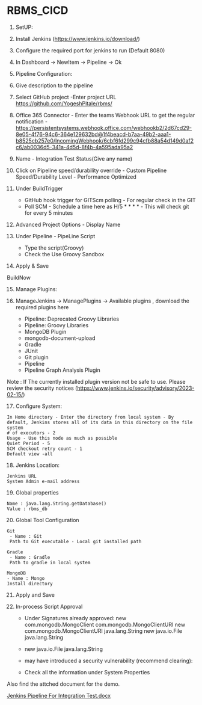 # RBMS_CICD

1. SetUP:

2. Install Jenkins (https://www.jenkins.io/download/)

3. Configure the required port for jenkins to run (Default 8080)

4. In Dashboard -> NewItem -> Pipeline -> Ok

5. Pipeline Configuration:

6. Give description to the pipeline

7. Select GitHub project 
    -Enter project URL https://github.com/YogeshPitale/rbms/

8. Office 365 Connector - Enter the teams Webhook URL to get the regular notification - https://persistentsystems.webhook.office.com/webhookb2/2d67cd29-8e05-4f76-94c6-364e129632bd@1f4beacd-b7aa-49b2-aaa1-b8525cb257e0/IncomingWebhook/6cbf6fd299c94cfb88a54d149d0af2c6/ab0036d5-341a-4d5d-8f4b-4a595ada95a2

9. Name - Integration Test Status(Give any name)

10. Click on Pipeline speed/durability override - Custom Pipeline Speed/Durability Level - Performance Optimized

11. Under BuildTrigger
    - GitHub hook trigger for GITScm polling - For regular check in the GIT
    - Poll SCM - Schedule a time here as H/5 * * * *  - This will check git for every 5 minutes
    
12. Advanced Project Options - Display Name

13. Under Pipeline - PipeLine Script
    - Type the script(Groovy)
    - Check the Use Groovy Sandbox
    
14. Apply & Save 

BuildNow

15. Manage Plugins:

16. ManageJenkins -> ManagePlugins -> Available plugins , download the required plugins here
    - Pipeline: Deprecated Groovy Libraries
    - Pipeline: Groovy Libraries
    - MongoDB Plugin
    - mongodb-document-upload
    - Gradle
    - JUnit
    - Git plugin
    - Pipeline
    - Pipeline Graph Analysis Plugin
    
 Note : If The currently installed plugin version not be safe to use. Please review the security notices (https://www.jenkins.io/security/advisory/2023-02-15/)
 
 17. Configure System:
 
    In Home directory - Enter the directory from local system - By default, Jenkins stores all of its data in this directory on the file system
    # of executors - 2
    Usage - Use this node as much as possible
    Quiet Period - 5
    SCM checkout retry count - 1
    Default view -all
    
  18. Jenkins Location:
    
    Jenkins URL
    System Admin e-mail address
    
 19. Global properties
 
    Name : java.lang.String.getDatabase()
    Value : rbms_db
    
 20. Global Tool Configuration
    
    Git
     - Name : Git
     Path to Git executable - Local git installed path
     
    Gradle
     - Name : Gradle
     Path to gradle in local system
     
    MongoDB
    - Name : Mongo
    Install directory

21. Apply and Save


22. In-process Script Approval

    - Under Signatures already approved:
            new com.mongodb.MongoClient com.mongodb.MongoClientURI
            new com.mongodb.MongoClientURI java.lang.String
            new java.io.File java.lang.String
            
    - new java.io.File java.lang.String 
    - may have introduced a security vulnerability (recommend clearing):
    - Check all the information under System Properties

Also find the attched document for the demo.



















[Jenkins Pipeline For Integration Test.docx](https://github.com/ssg543/RBMS_CICD/files/10920159/Jenkins.Pipeline.For.Integration.Test.docx)

